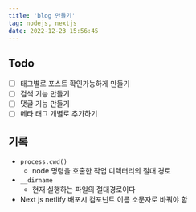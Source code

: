 ```yaml
---
title: 'blog 만들기'
tag: nodejs, nextjs
date: 2022-12-23 15:56:45
---
```


## Todo
- [ ] 태그별로 포스트 확인가능하게 만들기
- [ ] 검색 기능 만들기
- [ ] 댓글 기능 만들기
- [ ] 메타 태그 개별로 추가하기

## 기록
- `process.cwd()`
  - node 명령을 호출한 작업 디렉터리의 절대 경로
- `__dirname`
  - 현재 실행하는 파일의 절대경로이다
- Next js netlify 배포시 컴포넌트 이름 소문자로 바꿔야 함
